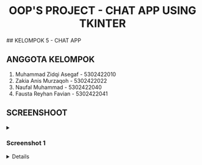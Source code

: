 <h1 align=center>OOP'S PROJECT - CHAT APP USING TKINTER</h1>
## KELOMPOK 5 - CHAT APP

## ANGGOTA KELOMPOK
1. Muhammad Zidqi Asegaf - 5302422010
2. Zakia Anis Murzaqoh - 5302422022
3. Naufal Muhammad - 5302422040
4. Fausta Reyhan Favian - 5302422041

## SCREENSHOOT
<details><summary><h3>Screenshot 1</h3></summary>
<div align=center>

![screenshot1](screenshots/Screenshot1.png)
</div>
</details>
<details>

#activity diagram
https://github.com/nopal72/Project-PBO/blob/5ed553d3d1965274f9e65bf606d84b92345fd3fb/activity_diagram%20(1).jpg

#use case diagram
https://github.com/nopal72/Project-PBO/blob/5ed553d3d1965274f9e65bf606d84b92345fd3fb/Use%20Case.png

#sequene diagram
https://github.com/nopal72/Project-PBO/blob/5ed553d3d1965274f9e65bf606d84b92345fd3fb/sequence%20diagram.jpg

#class diagram
https://github.com/nopal72/Project-PBO/blob/5ed553d3d1965274f9e65bf606d84b92345fd3fb/class_diagram.jpg

![image](https://github.com/nopal72/Project-PBO/blob/main/Use%20Case.png?raw=true)
